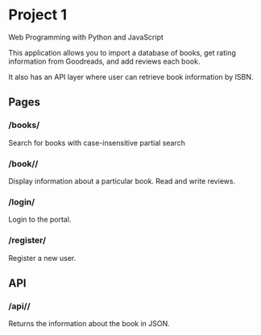 # Project 1

Web Programming with Python and JavaScript

This application allows you to import a database of books, get rating information from Goodreads, and add reviews each book.

It also has an API layer where user can retrieve book information by ISBN.

## Pages

### /books/
Search for books with case-insensitive partial search

### /book/<isbn>/
Display information about a particular book. Read and write reviews.

### /login/
Login to the portal.

### /register/
Register a new user.

## API

### /api/<isbn>/
Returns the information about the book in JSON.
